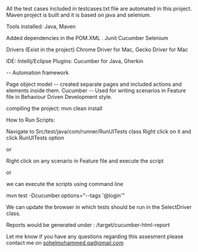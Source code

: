 All the test cases included in testcases.txt file are automated in this project.
Maven project is built and it is based on java and selenium.


Tools installed:
Java,
Maven

Added dependencies in the POM.XML .
Junit
Cucumber
Selenium


Drivers (Exist in the project)
Chrome Driver for Mac,
Gecko Driver for Mac


IDE: Intellij/Eclipse
Plugins: Cucumber for Java, Gherkin


-- Automation framework

Page object model -- created separate pages and included actions and elements inside them.
Cucumber -- Used for writing scenarios in Feature file in Behaviour Driven Development style.

compiling the project:
mvn clean install

How to Run Scripts:

Navigate to 
Src/test/java/com/runner/RunUITests class
Right click on it and click RunUITests option

or

Right click on any scenario in Feature file and execute the script

or

we can execute the scripts using command line

mvn test -Dcucumber.options="--tags '@login'"



We can update the browser in which tests should be run in the SelectDriver class.


Reports would be generated under :
/target/cucumber-html-report

Let me know if you have any questions regarding this assesment please contact me on sohelmohammed.qa@gmail.com
